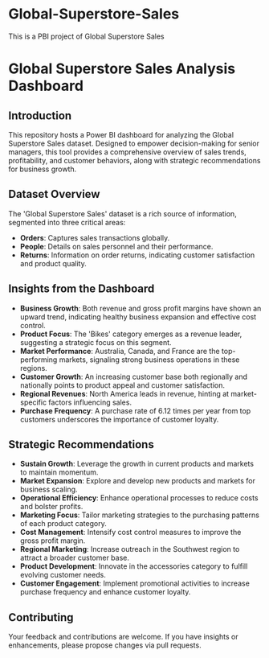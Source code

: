# Global-Superstore-Sales
This is a PBI project of Global Superstore Sales
# Global Superstore Sales Analysis Dashboard

## Introduction

This repository hosts a Power BI dashboard for analyzing the Global Superstore Sales dataset. Designed to empower decision-making for senior managers, this tool provides a comprehensive overview of sales trends, profitability, and customer behaviors, along with strategic recommendations for business growth.

## Dataset Overview

The 'Global Superstore Sales' dataset is a rich source of information, segmented into three critical areas:

- **Orders**: Captures sales transactions globally.
- **People**: Details on sales personnel and their performance.
- **Returns**: Information on order returns, indicating customer satisfaction and product quality.

## Insights from the Dashboard

- **Business Growth**: Both revenue and gross profit margins have shown an upward trend, indicating healthy business expansion and effective cost control.
- **Product Focus**: The 'Bikes' category emerges as a revenue leader, suggesting a strategic focus on this segment.
- **Market Performance**: Australia, Canada, and France are the top-performing markets, signaling strong business operations in these regions.
- **Customer Growth**: An increasing customer base both regionally and nationally points to product appeal and customer satisfaction.
- **Regional Revenues**: North America leads in revenue, hinting at market-specific factors influencing sales.
- **Purchase Frequency**: A purchase rate of 6.12 times per year from top customers underscores the importance of customer loyalty.

## Strategic Recommendations

- **Sustain Growth**: Leverage the growth in current products and markets to maintain momentum.
- **Market Expansion**: Explore and develop new products and markets for business scaling.
- **Operational Efficiency**: Enhance operational processes to reduce costs and bolster profits.
- **Marketing Focus**: Tailor marketing strategies to the purchasing patterns of each product category.
- **Cost Management**: Intensify cost control measures to improve the gross profit margin.
- **Regional Marketing**: Increase outreach in the Southwest region to attract a broader customer base.
- **Product Development**: Innovate in the accessories category to fulfill evolving customer needs.
- **Customer Engagement**: Implement promotional activities to increase purchase frequency and enhance customer loyalty.


## Contributing

Your feedback and contributions are welcome. If you have insights or enhancements, please propose changes via pull requests.

